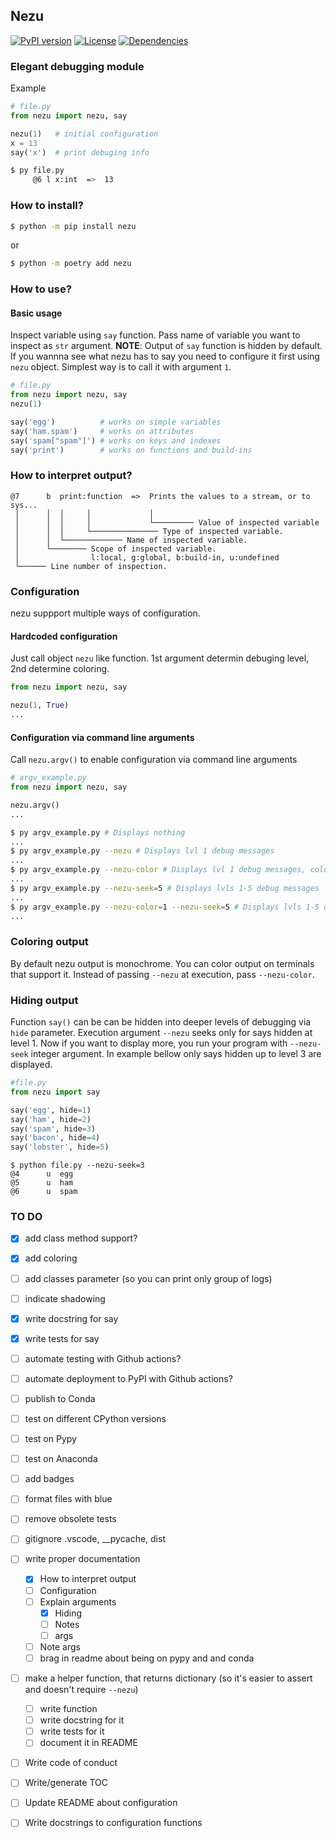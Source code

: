 ## Nezu

[![PyPI version](https://badge.fury.io/py/nezu.svg)](https://pypi.org/project/nezu/)
[![License](https://img.shields.io/badge/license-MIT-teal)](https://opensource.org/license/mit/)
[![Dependencies](https://img.shields.io/badge/dependencies-None-teal)](https://github.com/Nezu-Devs/Nezu/blob/main/pyproject.toml)

### Elegant debugging module

Example
```py
# file.py
from nezu import nezu, say

nezu(1)   # initial configuration
x = 13
say('x')  # print debuging info
```
```bash
$ py file.py
     @6 l x:int  =>  13
```


### How to install?

```bash
$ python -m pip install nezu
```
or
```bash
$ python -m poetry add nezu
```

### How to use?

#### Basic usage


Inspect variable using `say` function. Pass name of variable you want to inspect as `str` argument. 
**NOTE**: Output of `say` function is hidden by default. If you wannna see what nezu has to say you need to configure it first using `nezu` object. Simplest way is to call it with argument `1`.
```py
# file.py
from nezu import nezu, say
nezu(1)

say('egg')          # works on simple variables
say('ham.spam')     # works on attributes
say('spam["spam"]') # works on keys and indexes
say('print')        # works on functions and build-ins
```

<!-- 
```bash
$ python file.py
     @4 u egg
     @5 u ham.spam
     @6 u spam["spam"]
     @7 b print:function  =>  Prints the values to a stream, or to sys...
``` -->

### How to interpret output?

```
@7      b  print:function  =>  Prints the values to a stream, or to sys...
 │      │  │     │             │
 │      │  │     │             └───────── Value of inspected variable
 │      │  │     └─────────────── Type of inspected variable.
 │      │  └───────────── Name of inspected variable.
 │      └──────── Scope of inspected variable.
 │				  l:local, g:global, b:build-in, u:undefined          
 └────── Line number of inspection.
```

### Configuration
nezu suppport multiple ways of configuration.
#### Hardcoded configuration
Just call object `nezu` like function. 1st argument determin debuging level, 2nd determine coloring.
```py
from nezu import nezu, say

nezu(1, True)
...
```
#### Configuration via command line arguments
Call `nezu.argv()` to enable configuration via command line arguments
```py
# argv_example.py
from nezu import nezu, say

nezu.argv()
...
```
```bash
$ py argv_example.py # Displays nothing
...
$ py argv_example.py --nezu # Displays lvl 1 debug messages
...
$ py argv_example.py --nezu-color # Displays lvl 1 debug messages, colored
...
$ py argv_example.py --nezu-seek=5 # Displays lvls 1-5 debug messages
...
$ py argv_example.py --nezu-color=1 --nezu-seek=5 # Displays lvls 1-5 debug messages, colored
...
```

### Coloring output

By default nezu output is monochrome.
You can color output on terminals that support it. Instead of passing `--nezu` at execution, pass `--nezu-color`.

### Hiding output

Function `say()` can be can be hidden into deeper levels of debugging via `hide` parameter. Execution argument `--nezu` seeks only for says hidden at level 1. Now if you want to display more, you run your program with `--nezu-seek` integer argument. In example bellow only says hidden up to level 3 are displayed.

```python
#file.py
from nezu import say

say('egg', hide=1)
say('ham', hide=2)
say('spam', hide=3)
say('bacon', hide=4)
say('lobster', hide=5)
```

```
$ python file.py --nezu-seek=3
@4      u  egg
@5      u  ham
@6      u  spam
```

### TO DO

- [x] add class method support?
- [x] add coloring
- [ ] add classes parameter (so you can print only group of logs)
- [ ] indicate shadowing
- [x] write docstring for say
- [x] write tests for say
- [ ] automate testing with Github actions?
- [ ] automate deployment to PyPI with Github actions?
- [ ] publish to Conda
- [ ] test on different CPython versions
- [ ] test on Pypy
- [ ] test on Anaconda
- [ ] add badges
- [ ] format files with blue
- [ ] remove obsolete tests
- [ ] gitignore .vscode, __pycache, dist
- [ ] write proper documentation
  - [x] How to interpret output
  - [ ] Configuration
  - [ ] Explain arguments
    - [x] Hiding
    - [ ] Notes
    - [ ] args
  - [ ] Note args
  - [ ] brag in readme about being on pypy and and conda
- [ ] make a helper function, that returns dictionary (so it's easier to assert and doesn't require `--nezu`)
  - [ ] write function
  - [ ] write docstring for it
  - [ ] write tests for it
  - [ ] document it in README
- [ ] Write code of conduct
- [ ] Write/generate TOC
- [ ] Update README about configuration
- [ ] Write docstrings to configuration functions

